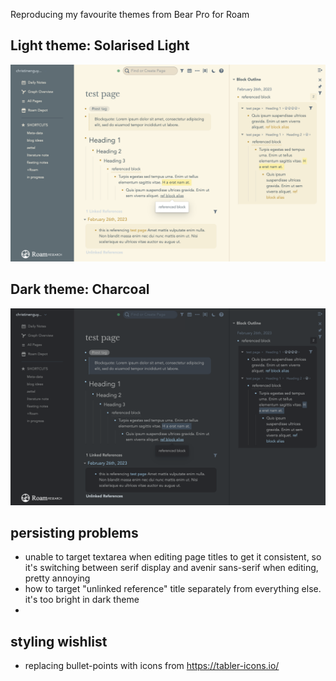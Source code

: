 Reproducing my favourite themes from Bear Pro for Roam

## Light theme: Solarised Light

![Solarized Light theme screenshot](solarised-light-theme.png "Solarized Light theme in Roam")

## Dark theme: Charcoal

![Charcoal theme screenshot](charcoal-dark-theme.png "Charcoal dark theme in Roam")

## persisting problems 

- unable to target textarea when editing page titles to get it consistent, so it's switching between serif display and avenir sans-serif when editing, pretty annoying
- how to target "unlinked reference" title separately from everything else. it's too bright in dark theme
- 

## styling wishlist

- replacing bullet-points with icons from https://tabler-icons.io/
